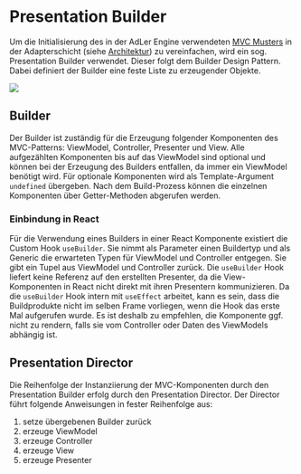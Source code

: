 # Presentation Builder 

Um die Initialisierung des in der AdLer Engine verwendeten [MVC Musters](MVC-Muster-Engine.md) in der Adapterschicht 
(siehe [Architektur](Architektur.md)) zu vereinfachen, wird ein sog. Presentation Builder verwendet. Dieser folgt dem 
Builder Design Pattern. Dabei definiert der Builder eine feste Liste zu erzeugender Objekte. 

![](imageEnginePresentationBuilder.jpg)

## Builder
Der Builder ist zuständig für die Erzeugung folgender Komponenten des MVC-Patterns: ViewModel, Controller, Presenter und View. 
Alle aufgezählten Komponenten bis auf das ViewModel sind optional und können bei der Erzeugung des Builders entfallen, da immer ein ViewModel benötigt wird.
Für optionale Komponenten wird als Template-Argument `undefined` übergeben.
Nach dem Build-Prozess können die einzelnen Komponenten über Getter-Methoden abgerufen werden.

### Einbindung in React
Für die Verwendung eines Builders in einer React Komponente existiert die Custom Hook `useBuilder`.
Sie nimmt als Parameter einen Buildertyp und als Generic die erwarteten Typen für ViewModel und Controller entgegen. Sie gibt ein Tupel aus ViewModel und Controller zurück.
Die `useBuilder` Hook liefert keine Referenz auf den erstellten Presenter, da die View-Komponenten in React nicht direkt mit ihren Presentern kommunizieren.
Da die `useBuilder` Hook intern mit `useEffect` arbeitet, kann es sein, dass die Buildprodukte nicht im selben Frame vorliegen, wenn die Hook das erste Mal aufgerufen wurde.
Es ist deshalb zu empfehlen, die Komponente ggf. nicht zu rendern, falls sie vom Controller oder Daten des ViewModels abhängig ist.

## Presentation Director
Die Reihenfolge der Instanziierung der MVC-Komponenten durch den Presentation Builder erfolg durch den Presentation Director.
Der Director führt folgende Anweisungen in fester Reihenfolge aus:
1. setze übergebenen Builder zurück 
2. erzeuge ViewModel 
3. erzeuge Controller 
4. erzeuge View 
5. erzeuge Presenter